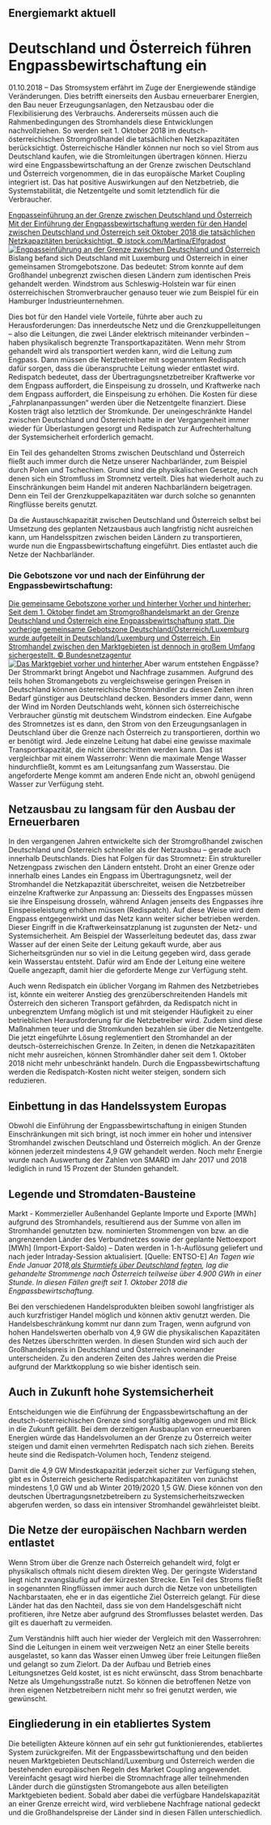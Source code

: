 





## Energiemarkt aktuell
# Deutschland und Österreich führen Engpassbewirtschaftung ein


01.10.2018 – Das Stromsystem erfährt im Zuge der Energiewende ständige Veränderungen. Dies betrifft einerseits den Ausbau erneuerbarer Energien, den Bau neuer Erzeugungsanlagen, den Netzausbau oder die Flexibilisierung des Verbrauchs. Andererseits müssen auch die Rahmenbedingungen des Stromhandels diese Entwicklungen nachvollziehen. So werden seit 1. Oktober 2018 im deutsch-österreichischen Stromgroßhandel die tatsächlichen Netzkapazitäten berücksichtigt. Österreichische Händler können nur noch so viel Strom aus Deutschland kaufen, wie die Stromleitungen übertragen können. Hierzu wird eine Engpassbewirtschaftung an der Grenze zwischen Deutschland und Österreich vorgenommen, die in das europäische Market Coupling integriert ist. Das hat positive Auswirkungen auf den Netzbetrieb, die Systemstabilität, die Netzentgelte und somit letztendlich für die Verbraucher.  

[ Engpasseinführung an der Grenze zwischen Deutschland und Österreich Mit der Einführung der Engpassbewirtschaftung werden für den Handel zwischen Deutschland und Österreich seit Oktober 2018 die tatsächlichen Netzkapazitäten berücksichtigt. © istock.com/Martina/Elfgradost ![Engpasseinführung an der Grenze zwischen Deutschland und Österreich](https://www.smard.de/resource/image/9836/landscape_ratio2x1/1200/600/70a0bb7a231c18cc070da2db04ec605b/4B048FEC4F7938D17528A8915B587C2C/teaser-inline.jpg) ](https://www.smard.de/resource/blob/9836/d4fc460df30479f50674399eecd1e166/teaser-inline-data.jpg)
Bislang befand sich Deutschland mit Luxemburg und Österreich in einer gemeinsamen Stromgebotszone. Das bedeutet: Strom konnte auf dem Großhandel unbegrenzt zwischen diesen Ländern zum identischen Preis gehandelt werden. Windstrom aus Schleswig-Holstein war für einen österreichischen Stromverbraucher genauso teuer wie zum Beispiel für ein Hamburger Industrieunternehmen.  

Dies bot für den Handel viele Vorteile, führte aber auch zu Herausforderungen: Das innerdeutsche Netz und die Grenzkuppelleitungen – also die Leitungen, die zwei Länder elektrisch miteinander verbinden – haben physikalisch begrenzte Transportkapazitäten. Wenn mehr Strom gehandelt wird als transportiert werden kann, wird die Leitung zum Engpass. Dann müssen die Netzbetreiber mit sogenanntem Redispatch dafür sorgen, dass die überanspruchte Leitung wieder entlastet wird. Redispatch bedeutet, dass der Übertragungsnetzbetreiber Kraftwerke vor dem Engpass auffordert, die Einspeisung zu drosseln, und Kraftwerke nach dem Engpass auffordert, die Einspeisung zu erhöhen. Die Kosten für diese „Fahrplananpassungen“ werden über die Netzentgelte finanziert. Diese Kosten trägt also letztlich der Stromkunde. Der uneingeschränkte Handel zwischen Deutschland und Österreich hatte in der Vergangenheit immer wieder für Überlastungen gesorgt und Redispatch zur Aufrechterhaltung der Systemsicherheit erforderlich gemacht.  

Ein Teil des gehandelten Stroms zwischen Deutschland und Österreich fließt auch immer durch die Netze unserer Nachbarländer, zum Beispiel durch Polen und Tschechien. Grund sind die physikalischen Gesetze, nach denen sich ein Stromfluss im Stromnetz verteilt. Dies hat wiederholt auch zu Einschränkungen beim Handel mit anderen Nachbarländern beigetragen. Denn ein Teil der Grenzkuppelkapazitäten war durch solche so genannten Ringflüsse bereits genutzt.  

Da die Austauschkapazität zwischen Deutschland und Österreich selbst bei Umsetzung des geplanten Netzausbaus auch langfristig nicht ausreichen kann, um Handelsspitzen zwischen beiden Ländern zu transportieren, wurde nun die Engpassbewirtschaftung eingeführt. Dies entlastet auch die Netze der Nachbarländer.
### Die Gebotszone vor und nach der Einführung der Engpassbewirtschaftung:  

[ Die gemeinsame Gebotszone vorher und hinterher Vorher und hinterher: Seit dem 1. Oktober findet am Stromgroßhandelsmarkt an der Grenze Deutschland und Österreich eine Engpassbewirtschaftung statt. Die vorherige gemeinsame Gebotszone Deutschland/Österreich/Luxemburg wurde aufgeteilt in Deutschland/Luxemburg und Österreich. Ein Stromhandel zwischen den Marktgebieten ist dennoch in großem Umfang sichergestellt. © Bundesnetzagentur ![Das Marktgebiet vorher und hinterher](https://www.smard.de/resource/image/9834/landscape_ratio2x1/1200/600/76a5a97f66425d113f72b5f14ee6a794/6AE517C1ECDA94442B38282CDD617374/180925-smard-marktgebiete-01-1200.jpg) ](https://www.smard.de/resource/blob/9834/ec37a3b00a32c26a36cdf3230a5c0f07/180925-smard-marktgebiete-01-1200-data.jpg)
Aber warum entstehen Engpässe? Der Strommarkt bringt Angebot und Nachfrage zusammen. Aufgrund des teils hohen Stromangebots zu vergleichsweise geringen Preisen in Deutschland können österreichische Stromhändler zu diesen Zeiten ihren Bedarf günstiger aus Deutschland decken. Besonders immer dann, wenn der Wind im Norden Deutschlands weht, können sich österreichische Verbraucher günstig mit deutschem Windstrom eindecken. Eine Aufgabe des Stromnetzes ist es dann, den Strom von den Erzeugungsanlagen in Deutschland über die Grenze nach Österreich zu transportieren, dorthin wo er benötigt wird. Jede einzelne Leitung hat dabei eine gewisse maximale Transportkapazität, die nicht überschritten werden kann. Das ist vergleichbar mit einem Wasserrohr: Wenn die maximale Menge Wasser hindurchfließt, kommt es am Leitungsanfang zum Wasserstau. Die angeforderte Menge kommt am anderen Ende nicht an, obwohl genügend Wasser zur Verfügung steht.  

## Netzausbau zu langsam für den Ausbau der Erneuerbaren  

In den vergangenen Jahren entwickelte sich der Stromgroßhandel zwischen Deutschland und Österreich schneller als der Netzausbau – gerade auch innerhalb Deutschlands. Dies hat Folgen für das Stromnetz: Ein struktureller Netzengpass zwischen den Ländern entsteht.
Droht an einer Grenze oder innerhalb eines Landes ein Engpass im Übertragungsnetz, weil der Stromhandel die Netzkapazität überschreitet, weisen die Netzbetreiber einzelne Kraftwerke zur Anpassung an: Diesseits des Engpasses müssen sie ihre Einspeisung drosseln, während Anlagen jenseits des Engpasses ihre Einspeiseleistung erhöhen müssen (Redispatch). Auf diese Weise wird dem Engpass entgegenwirkt und das Netz kann weiter sicher betrieben werden. Dieser Eingriff in die Kraftwerkeinsatzplanung ist zugunsten der Netz- und Systemsicherheit. Am Beispiel der Wasserleitung bedeutet das, dass zwar Wasser auf der einen Seite der Leitung gekauft wurde, aber aus Sicherheitsgründen nur so viel in die Leitung gegeben wird, dass gerade kein Wasserstau entsteht. Dafür wird am Ende der Leitung eine weitere Quelle angezapft, damit hier die geforderte Menge zur Verfügung steht.  

Auch wenn Redispatch ein üblicher Vorgang im Rahmen des Netzbetriebes ist, könnte ein weiterer Anstieg des grenzüberschreitenden Handels mit Österreich den sicheren Transport gefährden, da Redispatch nicht in unbegrenztem Umfang möglich ist und mit steigender Häufigkeit zu einer betrieblichen Herausforderung für die Netzbetreiber wird. Zudem sind diese Maßnahmen teuer und die Stromkunden bezahlen sie über die Netzentgelte. Die jetzt eingeführte Lösung reglementiert den Stromhandel an der deutsch-österreichischen Grenze. In Zeiten, in denen die Netzkapazitäten nicht mehr ausreichen, können Stromhändler daher seit dem 1. Oktober 2018 nicht mehr unbeschränkt handeln. Durch die Engpassbewirtschaftung werden die Redispatch-Kosten nicht weiter steigen, sondern sich reduzieren.  

## Einbettung in das Handelssystem Europas  

Obwohl die Einführung der Engpassbewirtschaftung in einigen Stunden Einschränkungen mit sich bringt, ist noch immer ein hoher und intensiver Stromhandel zwischen Deutschland und Österreich möglich. An der Grenze können jederzeit mindestens 4,9 GW gehandelt werden. Noch mehr Energie wurde nach Auswertung der Zahlen von SMARD im Jahr 2017 und 2018 lediglich in rund 15 Prozent der Stunden gehandelt.  





  


  

## Legende und Stromdaten-Bausteine
Markt - Kommerzieller Außenhandel 
Geplante Importe und Exporte [MWh] aufgrund des Stromhandels, resultierend aus der Summe von allen im Stromhandel genutzten bzw. nominierten Strommengen von bzw. an die angrenzenden Länder des Verbundnetzes sowie der geplante Nettoexport [MWh] (Import-Export-Saldo) – Daten werden in 1-h-Auflösung geliefert und nach jeder Intraday-Session aktualisiert. [Quelle: ENTSO-E]
_An Tagen wie Ende Januar 2018,[als Sturmtiefs über Deutschland fegten](https://www.smard.de/page/home/topic-article/204974/7358/die-stromerzeugung-im-dezember-2017-und-januar-2018), lag die gehandelte Strommenge nach Österreich teilweise über 4.900 GWh in einer Stunde. In diesen Fällen greift seit 1. Oktober 2018 die Engpassbewirtschaftung._  

Bei den verschiedenen Handelsprodukten bleiben sowohl langfristiger als auch kurzfristiger Handel möglich und können aktiv genutzt werden. Die Handelsbeschränkung kommt nur dann zum Tragen, wenn aufgrund von hohen Handelswerten oberhalb von 4,9 GW die physikalischen Kapazitäten des Netzes überschritten werden. In diesen Stunden wird sich auch der Großhandelspreis in Deutschland und Österreich voneinander unterscheiden. Zu den anderen Zeiten des Jahres werden die Preise aufgrund der Marktkopplung so wie bisher identisch sein.  

## Auch in Zukunft hohe Systemsicherheit  

Entscheidungen wie die Einführung der Engpassbewirtschaftung an der deutsch-österreichischen Grenze sind sorgfältig abgewogen und mit Blick in die Zukunft gefällt. Bei dem derzeitigen Ausbauplan von erneuerbaren Energien würde das Handelsvolumen an der Grenze zu Österreich weiter steigen und damit einen vermehrten Redispatch nach sich ziehen. Bereits heute sind die Redispatch-Volumen hoch, Tendenz steigend.  

Damit die 4,9 GW Mindestkapazität jederzeit sicher zur Verfügung stehen, gibt es in Österreich gesicherte Redispatchkapazitäten von zunächst mindestens 1,0 GW und ab Winter 2019/2020 1,5 GW. Diese können von den deutschen Übertragungsnetzbetreibern zu Systemsicherheitszwecken abgerufen werden, so dass ein intensiver Stromhandel gewährleistet bleibt.  

## Die Netze der europäischen Nachbarn werden entlastet  

Wenn Strom über die Grenze nach Österreich gehandelt wird, folgt er physikalisch oftmals nicht diesem direkten Weg. Der geringste Widerstand liegt nicht zwangsläufig auf der kürzesten Strecke. Ein Teil des Stroms fließt in sogenannten Ringflüssen immer auch durch die Netze von unbeteiligten Nachbarstaaten, ehe er in das eigentliche Ziel Österreich gelangt. Für diese Länder hat das den Nachteil, dass sie von dem Handelsgeschäft nicht profitieren, ihre Netze aber aufgrund des Stromflusses belastet werden. Das gilt es dauerhaft zu vermeiden.  

Zum Verständnis hilft auch hier wieder der Vergleich mit den Wasserrohren: Sind die Leitungen in einem weit verzweigen Netz an einer Stelle bereits ausgelastet, so kann das Wasser einen Umweg über freie Leitungen fließen und gelangt so zum Zielort. Da der Aufbau und Betrieb eines Leitungsnetzes Geld kostet, ist es nicht erwünscht, dass Strom benachbarte Netze als Umgehungsstraße nutzt. So können die betroffenen Netze von ihren eigenen Netzbetreibern nicht mehr so frei genutzt werden, wie gewünscht.  

## Eingliederung in ein etabliertes System  

Die beteiligten Akteure können auf ein sehr gut funktionierendes, etabliertes System zurückgreifen. Mit der Engpassbewirtschaftung und den beiden neuen Marktgebieten Deutschland/Luxemburg und Österreich werden die bestehenden europäischen Regeln des Market Coupling angewendet. Vereinfacht gesagt wird hierbei die Stromnachfrage aller teilnehmenden Länder durch die günstigsten Stromangebote aus allen beteiligten Marktgebieten bedient. Sobald aber dabei die verfügbare Handelskapazität an einer Grenze erreicht wird, wird verbliebene Nachfrage national gedeckt und die Großhandelspreise der Länder sind in diesen Fällen unterschiedlich.  









